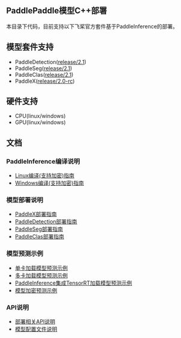 ## PaddlePaddle模型C++部署

本目录下代码，目前支持以下飞桨官方套件基于PaddleInference的部署。

## 模型套件支持
- PaddleDetection([release/2.1](https://github.com/PaddlePaddle/PaddleDetection/tree/release/2.1))
- PaddleSeg([release/2.1](https://github.com/PaddlePaddle/PaddleSeg/tree/release/2.1))
- PaddleClas([release/2.1](https://github.com/PaddlePaddle/PaddleClas/tree/release/2.1))
- PaddleX([release/2.0-rc](https://github.com/PaddlePaddle/PaddleX))

## 硬件支持
- CPU(linux/windows)
- GPU(linux/windows)

## 文档
### PaddleInference编译说明
- [Linux编译(支持加密)指南](./docs/compile/paddle/linux.md)
- [Windows编译(支持加密)指南](./docs/compile/paddle/windows.md)

### 模型部署说明
- [PaddleX部署指南](./docs/models/paddlex.md)
- [PaddleDetection部署指南](./docs/models/paddledetection.md)
- [PaddleSeg部署指南](./docs/models/paddleseg.md)
- [PaddleClas部署指南](./docs/models/paddleclas.md)

### 模型预测示例
- [单卡加载模型预测示例](./docs/demo/model_infer.md)
- [多卡加载模型预测示例](./docs/demo/multi_gpu_model_infer.md)
- [PaddleInference集成TensorRT加载模型预测示例](./docs/demo/tensorrt_infer.md)
- [模型加密预测示例](./docs/demo/decrypt_infer.md)

### API说明

- [部署相关API说明](./docs/apis/model.md)
- [模型配置文件说明](./docs/apis/yaml.md)

